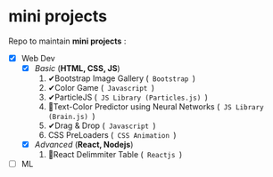 # mini projects
Repo to maintain **mini projects** :
* [x] Web Dev
  * [x] _Basic_ (**HTML, CSS, JS**)
    1. ✔Bootstrap Image Gallery (<code> Bootstrap </code>)
    2. ✔Color Game (<code> Javascript </code>)
    3. ✔ParticleJS (<code> JS Library (Particles.js) </code>)
    4. 🚧Text-Color Predictor using Neural Networks (<code> JS Library (Brain.js) </code>)
    5. ✔Drag & Drop (<code> Javascript </code>)
    6. CSS PreLoaders (<code> CSS Animation  </code>)
  * [X] _Advanced_ (**React, Nodejs**)
    1. 🚧React Delimmiter Table (<code> Reactjs </code>)
* [ ] ML
